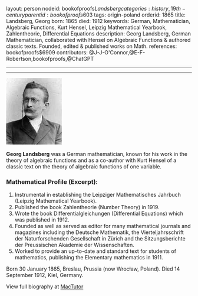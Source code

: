 layout: person
nodeid: bookofproofs$Landsberg
categories: history,19th-century
parentid: bookofproofs$603
tags: origin-poland
orderid: 1865
title: Landsberg, Georg
born: 1865
died: 1912
keywords: German, Mathematician, Algebraic Functions, Kurt Hensel, Leipzig Mathematical Yearbook, Zahlentheorie, Differential Equations
description: Georg Landsberg, German Mathematician, collaborated with Hensel on Algebraic Functions & authored classic texts. Founded, edited & published works on Math.
references: bookofproofs$6909
contributors: @J-J-O'Connor,@E-F-Robertson,bookofproofs,@ChatGPT

---



---

![Landsberg.jpg](https://github.com/bookofproofs/bookofproofs.github.io/blob/main/_sources/_assets/images/portraits/Landsberg.jpg?raw=true)

**Georg Landsberg** was a German mathematician, known for his work in the theory of algebraic functions and as a co-author with Kurt Hensel of a classic text on the theory of algebraic functions of one variable.

### Mathematical Profile (Excerpt):
1. Instrumental in establishing the Leipziger Mathematisches Jahrbuch (Leipzig Mathematical Yearbook).
2. Published the book Zahlentheorie (Number Theory) in 1919.
3. Wrote the book Differentialgleichungen (Differential Equations) which was published in 1912.
4. Founded as well as served as editor for many mathematical journals and magazines including the Deutsche Mathematik, the Vierteljahrsschrift der Naturforschenden Gesellschaft in Zürich and the Sitzungsberichte der Preussischen Akademie der Wissenschaften.
5. Worked to provide an up-to-date and standard text for students of mathematics, publishing the Elementary mathematics in 1911.

Born 30 January 1865, Breslau, Prussia (now Wrocław, Poland). Died 14 September 1912, Kiel, Germany.

View full biography at [MacTutor](https://mathshistory.st-andrews.ac.uk/Biographies/Landsberg/)
